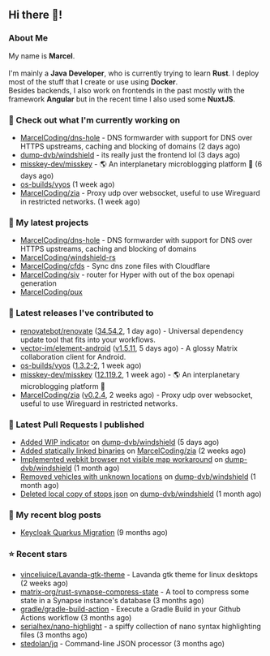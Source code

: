 ## Hi there 👋!




### About Me

My name is **Marcel**.
<br><br>
I'm mainly a **Java Developer**, who is currently trying to learn **Rust**. I deploy most of the stuff that I create or use using **Docker**.
<br>
Besides backends, I also work on frontends in the past mostly with the framework **Angular** but in the recent time I also used some **NuxtJS**. 



### 👷 Check out what I'm currently working on

- [MarcelCoding/dns-hole](https://github.com/MarcelCoding/dns-hole) - DNS formwarder with support for DNS over HTTPS upstreams, caching and blocking of domains (2 days ago)
- [dump-dvb/windshield](https://github.com/dump-dvb/windshield) - its really just the frontend lol (3 days ago)
- [misskey-dev/misskey](https://github.com/misskey-dev/misskey) - 🌎 An interplanetary microblogging platform 🚀 (6 days ago)
- [os-builds/vyos](https://github.com/os-builds/vyos) (1 week ago)
- [MarcelCoding/zia](https://github.com/MarcelCoding/zia) - Proxy udp over websocket, useful to use Wireguard in restricted networks. (1 week ago)

### 🌱 My latest projects

- [MarcelCoding/dns-hole](https://github.com/MarcelCoding/dns-hole) - DNS formwarder with support for DNS over HTTPS upstreams, caching and blocking of domains
- [MarcelCoding/windshield-rs](https://github.com/MarcelCoding/windshield-rs)
- [MarcelCoding/cfds](https://github.com/MarcelCoding/cfds) - Sync dns zone files with Cloudflare
- [MarcelCoding/siv](https://github.com/MarcelCoding/siv) - router for Hyper with out of the box openapi generation
- [MarcelCoding/pux](https://github.com/MarcelCoding/pux)

### 🔭 Latest releases I've contributed to

- [renovatebot/renovate](https://github.com/renovatebot/renovate) ([34.54.2](https://github.com/renovatebot/renovate/releases/tag/34.54.2), 1 day ago) - Universal dependency update tool that fits into your workflows.
- [vector-im/element-android](https://github.com/vector-im/element-android) ([v1.5.11](https://github.com/vector-im/element-android/releases/tag/v1.5.11), 5 days ago) - A glossy Matrix collaboration client for Android.
- [os-builds/vyos](https://github.com/os-builds/vyos) ([1.3.2-2](https://github.com/os-builds/vyos/releases/tag/1.3.2-2), 1 week ago)
- [misskey-dev/misskey](https://github.com/misskey-dev/misskey) ([12.119.2](https://github.com/misskey-dev/misskey/releases/tag/12.119.2), 1 week ago) - 🌎 An interplanetary microblogging platform 🚀
- [MarcelCoding/zia](https://github.com/MarcelCoding/zia) ([v0.2.4](https://github.com/MarcelCoding/zia/releases/tag/v0.2.4), 2 weeks ago) - Proxy udp over websocket, useful to use Wireguard in restricted networks.

### 🔨 Latest Pull Requests I published

- [Added WIP indicator](https://github.com/dump-dvb/windshield/pull/14) on [dump-dvb/windshield](https://github.com/dump-dvb/windshield) (5 days ago)
- [Added statically linked binaries](https://github.com/MarcelCoding/zia/pull/51) on [MarcelCoding/zia](https://github.com/MarcelCoding/zia) (2 weeks ago)
- [Implemented webkit browser not visible map workaround](https://github.com/dump-dvb/windshield/pull/9) on [dump-dvb/windshield](https://github.com/dump-dvb/windshield) (1 month ago)
- [Removed vehicles with unknown locations](https://github.com/dump-dvb/windshield/pull/8) on [dump-dvb/windshield](https://github.com/dump-dvb/windshield) (1 month ago)
- [Deleted local copy of stops json](https://github.com/dump-dvb/windshield/pull/6) on [dump-dvb/windshield](https://github.com/dump-dvb/windshield) (1 month ago)

### 📜 My recent blog posts

- [Keycloak Quarkus Migration](https://m4rc3l.de/blog/keycloak-quarkus-migration) (9 months ago)

### ⭐ Recent stars

- [vinceliuice/Lavanda-gtk-theme](https://github.com/vinceliuice/Lavanda-gtk-theme) - Lavanda gtk theme for linux desktops (2 weeks ago)
- [matrix-org/rust-synapse-compress-state](https://github.com/matrix-org/rust-synapse-compress-state) - A tool to compress some state in a Synapse instance&#39;s database (3 months ago)
- [gradle/gradle-build-action](https://github.com/gradle/gradle-build-action) - Execute a Gradle Build in your Github Actions workflow (3 months ago)
- [serialhex/nano-highlight](https://github.com/serialhex/nano-highlight) - a spiffy collection of nano syntax highlighting files (3 months ago)
- [stedolan/jq](https://github.com/stedolan/jq) - Command-line JSON processor (3 months ago)
